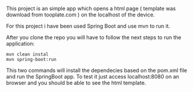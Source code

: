 This project is an simple app which opens a html page ( template was download from tooplate.com ) on the localhost of the device.

For this project i have been used Spring Boot and use mvn to run it.

After you clone the repo you will have to follow the next steps to run the application:

	mvn clean instal
	mvn spring-boot:run

This two commands will install the dependecies based on the pom.xml file and run the SpringBoot app.
To test it just access localhost:8080 on an browser and you should be able to see the html template.